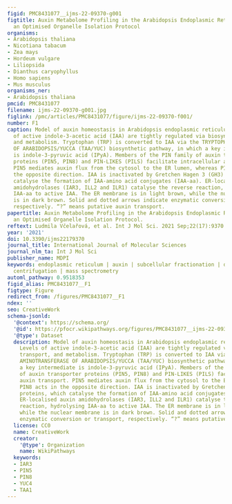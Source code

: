 ```yaml
---
figid: PMC8431077__ijms-22-09370-g001
figtitle: Auxin Metabolome Profiling in the Arabidopsis Endoplasmic Reticulum Using
  an Optimised Organelle Isolation Protocol
organisms:
- Arabidopsis thaliana
- Nicotiana tabacum
- Zea mays
- Hordeum vulgare
- Liliopsida
- Dianthus caryophyllus
- Homo sapiens
- Mus musculus
organisms_ner:
- Arabidopsis thaliana
pmcid: PMC8431077
filename: ijms-22-09370-g001.jpg
figlink: /pmc/articles/PMC8431077/figure/ijms-22-09370-f001/
number: F1
caption: Model of auxin homeostasis in Arabidopsis endoplasmic reticulum (ER). Levels
  of active indole-3-acetic acid (IAA) are tightly regulated via biosynthesis, transport,
  and metabolism. Tryptophan (TRP) is converted to IAA via the TRYPTOPHAN AMINOTRANSFERASE
  OF ARABIDOPSIS/YUCCA (TAA/YUC) biosynthetic pathway, in which a key intermediate
  is indole-3-pyruvic acid (IPyA). Members of the PIN family of auxin transporter
  proteins (PIN5, PIN8) and PIN-LIKES (PILS) facilitate intracellular auxin transport.
  PIN5 mediates auxin flux from the cytosol to the ER lumen, whereas PIN8 acts in
  the opposite direction. IAA is inactivated by Gretchen Hagen 3 (GH3) proteins, which
  catalyse the formation of IAA-amino acid conjugates (IAA-aa). ER-localised auxin
  amidohydrolases (IAR3, ILL2 and ILR1) catalyse the reverse reaction, hydrolysing
  IAA-aa to active IAA. The ER membrane is in light brown, while the nuclear membrane
  is in dark brown. Solid and dotted arrows indicate enzymatic conversion or transport,
  respectively. “?” means putative auxin transport.
papertitle: Auxin Metabolome Profiling in the Arabidopsis Endoplasmic Reticulum Using
  an Optimised Organelle Isolation Protocol.
reftext: Ludmila Včelařová, et al. Int J Mol Sci. 2021 Sep;22(17):9370.
year: '2021'
doi: 10.3390/ijms22179370
journal_title: International Journal of Molecular Sciences
journal_nlm_ta: Int J Mol Sci
publisher_name: MDPI
keywords: endoplasmic reticulum | auxin | subcellular fractionation | density gradient
  centrifugation | mass spectrometry
automl_pathway: 0.9518353
figid_alias: PMC8431077__F1
figtype: Figure
redirect_from: /figures/PMC8431077__F1
ndex: ''
seo: CreativeWork
schema-jsonld:
  '@context': https://schema.org/
  '@id': https://pfocr.wikipathways.org/figures/PMC8431077__ijms-22-09370-g001.html
  '@type': Dataset
  description: Model of auxin homeostasis in Arabidopsis endoplasmic reticulum (ER).
    Levels of active indole-3-acetic acid (IAA) are tightly regulated via biosynthesis,
    transport, and metabolism. Tryptophan (TRP) is converted to IAA via the TRYPTOPHAN
    AMINOTRANSFERASE OF ARABIDOPSIS/YUCCA (TAA/YUC) biosynthetic pathway, in which
    a key intermediate is indole-3-pyruvic acid (IPyA). Members of the PIN family
    of auxin transporter proteins (PIN5, PIN8) and PIN-LIKES (PILS) facilitate intracellular
    auxin transport. PIN5 mediates auxin flux from the cytosol to the ER lumen, whereas
    PIN8 acts in the opposite direction. IAA is inactivated by Gretchen Hagen 3 (GH3)
    proteins, which catalyse the formation of IAA-amino acid conjugates (IAA-aa).
    ER-localised auxin amidohydrolases (IAR3, ILL2 and ILR1) catalyse the reverse
    reaction, hydrolysing IAA-aa to active IAA. The ER membrane is in light brown,
    while the nuclear membrane is in dark brown. Solid and dotted arrows indicate
    enzymatic conversion or transport, respectively. “?” means putative auxin transport.
  license: CC0
  name: CreativeWork
  creator:
    '@type': Organization
    name: WikiPathways
  keywords:
  - IAR3
  - PIN5
  - PIN8
  - YUC4
  - TAA1
---
```

